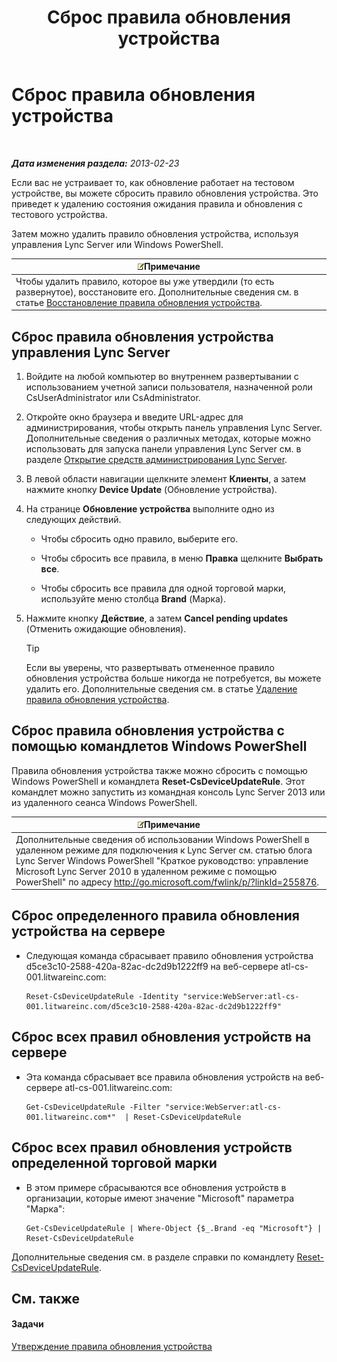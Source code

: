 ﻿---
title: Сброс правила обновления устройства
TOCTitle: Сброс правила обновления устройства
ms:assetid: d1f597e7-dffd-4756-af07-10613a5d8729
ms:mtpsurl: https://technet.microsoft.com/ru-ru/library/JJ994069(v=OCS.15)
ms:contentKeyID: 52058342
ms.date: 05/19/2016
mtps_version: v=OCS.15
ms.translationtype: HT
---

# Сброс правила обновления устройства

 

_**Дата изменения раздела:** 2013-02-23_

Если вас не устраивает то, как обновление работает на тестовом устройстве, вы можете сбросить правило обновления устройства. Это приведет к удалению состояния ожидания правила и обновления с тестового устройства.

Затем можно удалить правило обновления устройства, используя управления Lync Server или Windows PowerShell.

<table>
<thead>
<tr class="header">
<th><img src="images/Gg398412.note(OCS.15).gif" title="note" alt="note" />Примечание</th>
</tr>
</thead>
<tbody>
<tr class="odd">
<td>Чтобы удалить правило, которое вы уже утвердили (то есть развернутое), восстановите его. Дополнительные сведения см. в статье <a href="lync-server-2013-restore-a-device-update-rule.md">Восстановление правила обновления устройства</a>.</td>
</tr>
</tbody>
</table>


## Сброс правила обновления устройства управления Lync Server

1.  Войдите на любой компьютер во внутреннем развертывании с использованием учетной записи пользователя, назначенной роли CsUserAdministrator или CsAdministrator.

2.  Откройте окно браузера и введите URL-адрес для администрирования, чтобы открыть панель управления Lync Server. Дополнительные сведения о различных методах, которые можно использовать для запуска панели управления Lync Server см. в разделе [Открытие средств администрирования Lync Server](lync-server-2013-open-lync-server-administrative-tools.md).

3.  В левой области навигации щелкните элемент **Клиенты**, а затем нажмите кнопку **Device Update** (Обновление устройства).

4.  На странице **Обновление устройства** выполните одно из следующих действий.
    
      - Чтобы сбросить одно правило, выберите его.
    
      - Чтобы сбросить все правила, в меню **Правка** щелкните **Выбрать все**.
    
      - Чтобы сбросить все правила для одной торговой марки, используйте меню столбца **Brand** (Марка).

5.  Нажмите кнопку **Действие**, а затем **Cancel pending updates** (Отменить ожидающие обновления).
    

    > [!TIP]
    > Если вы уверены, что развертывать отмененное правило обновления устройства больше никогда не потребуется, вы можете удалить его. Дополнительные сведения см. в статье <A href="lync-server-2013-remove-a-device-update-rule.md">Удаление правила обновления устройства</A>.



## Сброс правила обновления устройства с помощью командлетов Windows PowerShell

Правила обновления устройства также можно сбросить с помощью Windows PowerShell и командлета **Reset-CsDeviceUpdateRule**. Этот командлет можно запустить из командная консоль Lync Server 2013 или из удаленного сеанса Windows PowerShell.

<table>
<thead>
<tr class="header">
<th><img src="images/Gg398412.note(OCS.15).gif" title="note" alt="note" />Примечание</th>
</tr>
</thead>
<tbody>
<tr class="odd">
<td>Дополнительные сведения об использовании Windows PowerShell в удаленном режиме для подключения к Lync Server см. статью блога Lync Server Windows PowerShell &quot;Краткое руководство: управление Microsoft Lync Server 2010 в удаленном режиме с помощью PowerShell&quot; по адресу <a href="http://go.microsoft.com/fwlink/p/?linkid=255876">http://go.microsoft.com/fwlink/p/?linkId=255876</a>.</td>
</tr>
</tbody>
</table>


## Сброс определенного правила обновления устройства на сервере

  - Следующая команда сбрасывает правило обновления устройства d5ce3c10-2588-420a-82ac-dc2d9b1222ff9 на веб-сервере atl-cs-001.litwareinc.com:
    
        Reset-CsDeviceUpdateRule -Identity "service:WebServer:atl-cs-001.litwareinc.com/d5ce3c10-2588-420a-82ac-dc2d9b1222ff9"

## Сброс всех правил обновления устройств на сервере

  - Эта команда сбрасывает все правила обновления устройств на веб-сервере atl-cs-001.litwareinc.com:
    
        Get-CsDeviceUpdateRule -Filter "service:WebServer:atl-cs-001.litwareinc.com*"  | Reset-CsDeviceUpdateRule

## Сброс всех правил обновления устройств определенной торговой марки

  - В этом примере сбрасываются все обновления устройств в организации, которые имеют значение "Microsoft" параметра "Марка":
    
        Get-CsDeviceUpdateRule | Where-Object {$_.Brand -eq "Microsoft"} | Reset-CsDeviceUpdateRule

Дополнительные сведения см. в разделе справки по командлету [Reset-CsDeviceUpdateRule](reset-csdeviceupdaterule.md).

## См. также

#### Задачи

[Утверждение правила обновления устройства](lync-server-2013-approve-a-device-update-rule.md)

